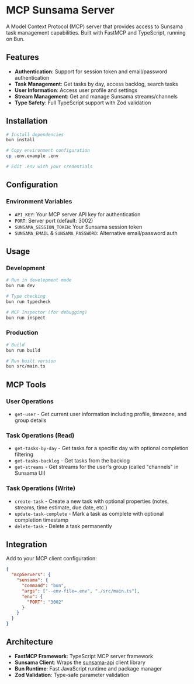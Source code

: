 # MCP Sunsama Server

A Model Context Protocol (MCP) server that provides access to Sunsama task management capabilities. Built with FastMCP and TypeScript, running on Bun.

## Features

- **Authentication**: Support for session token and email/password authentication
- **Task Management**: Get tasks by day, access backlog, search tasks
- **User Information**: Access user profile and settings
- **Stream Management**: Get and manage Sunsama streams/channels
- **Type Safety**: Full TypeScript support with Zod validation

## Installation

```bash
# Install dependencies
bun install

# Copy environment configuration
cp .env.example .env

# Edit .env with your credentials
```

## Configuration

### Environment Variables

- `API_KEY`: Your MCP server API key for authentication
- `PORT`: Server port (default: 3002)
- `SUNSAMA_SESSION_TOKEN`: Your Sunsama session token
- `SUNSAMA_EMAIL` & `SUNSAMA_PASSWORD`: Alternative email/password auth

## Usage

### Development
```bash
# Run in development mode
bun run dev

# Type checking
bun run typecheck

# MCP Inspector (for debugging)
bun run inspect
```

### Production
```bash
# Build
bun run build

# Run built version
bun src/main.ts
```

## MCP Tools

### User Operations
- `get-user` - Get current user information including profile, timezone, and group details

### Task Operations (Read)
- `get-tasks-by-day` - Get tasks for a specific day with optional completion filtering
- `get-tasks-backlog` - Get tasks from the backlog
- `get-streams` - Get streams for the user's group (called "channels" in Sunsama UI)

### Task Operations (Write)
- `create-task` - Create a new task with optional properties (notes, streams, time estimate, due date, etc.)
- `update-task-complete` - Mark a task as complete with optional completion timestamp
- `delete-task` - Delete a task permanently

## Integration

Add to your MCP client configuration:

```json
{
  "mcpServers": {
    "sunsama": {
      "command": "bun",
      "args": ["--env-file=.env", "./src/main.ts"],
      "env": {
        "PORT": "3002"
      }
    }
  }
}
```

## Architecture

- **FastMCP Framework**: TypeScript MCP server framework
- **Sunsama Client**: Wraps the [sunsama-api](https://github.com/robertn702/sunsama-api) client library
- **Bun Runtime**: Fast JavaScript runtime and package manager
- **Zod Validation**: Type-safe parameter validation
